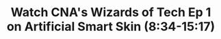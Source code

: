 ---
title: "Watch CNA's Wizards of Tech Ep 1 on Artificial Smart Skin (8:34-15:17)"
permalink: https://www.channelnewsasia.com/news/video-on-demand/wizards-of-tech/wizards-of-tech-body-13515106
---